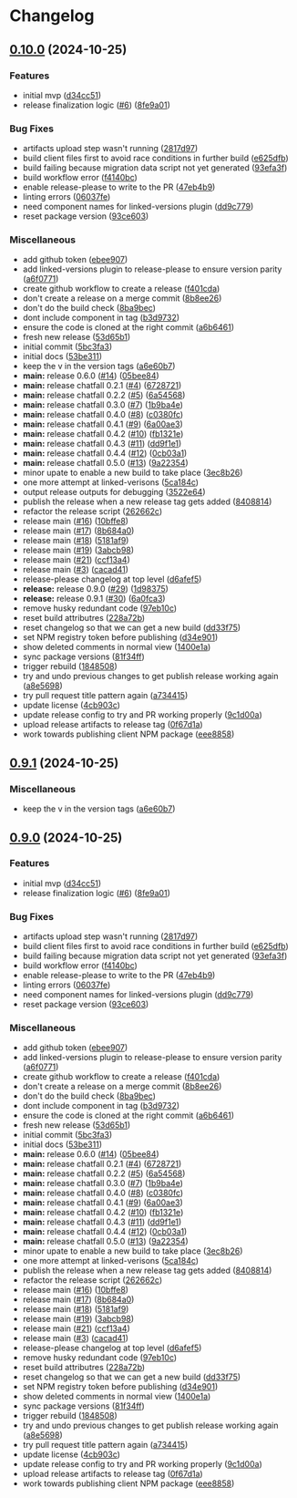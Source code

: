 # Changelog

## [0.10.0](https://github.com/hiddentao/chatfall/compare/v0.9.1...v0.10.0) (2024-10-25)


### Features

* initial mvp ([d34cc51](https://github.com/hiddentao/chatfall/commit/d34cc51e559dd0610b4423d7a2d11322b1962f9b))
* release finalization logic ([#6](https://github.com/hiddentao/chatfall/issues/6)) ([8fe9a01](https://github.com/hiddentao/chatfall/commit/8fe9a015243c66b6a2e3c6c8ab74e9efbe2705de))


### Bug Fixes

* artifacts upload step wasn't running ([2817d97](https://github.com/hiddentao/chatfall/commit/2817d97f8a35decb9aa3e8074ef8014532a5c011))
* build client files first to avoid race conditions in further build ([e625dfb](https://github.com/hiddentao/chatfall/commit/e625dfbc4151c4ef385f15d0cab58a6d8ecbef27))
* build failing because migration data script not yet generated ([93efa3f](https://github.com/hiddentao/chatfall/commit/93efa3f46a1592abbcd612d977d1ba536a252ce7))
* build workflow error ([f4140bc](https://github.com/hiddentao/chatfall/commit/f4140bc0f26eeaf2700e261d9058be31d296dffd))
* enable release-please to write to the PR ([47eb4b9](https://github.com/hiddentao/chatfall/commit/47eb4b9a5a59d2b62b89f83c43d040fc0d1ee229))
* linting errors ([06037fe](https://github.com/hiddentao/chatfall/commit/06037feb452a649d79f93300e34ade285a0bc30d))
* need component names for linked-versions plugin ([dd9c779](https://github.com/hiddentao/chatfall/commit/dd9c7796274a3fda8c324496e89553753e10d6cd))
* reset package version ([93ce603](https://github.com/hiddentao/chatfall/commit/93ce60388233deea2f00166826a83ce1ab939111))


### Miscellaneous

* add github token ([ebee907](https://github.com/hiddentao/chatfall/commit/ebee9073f1ccb873f879ce137dbfe88041ae9ed1))
* add linked-versions plugin to release-please to ensure version parity ([a6f0771](https://github.com/hiddentao/chatfall/commit/a6f07719232bdc8c344161bb59dd6eb226baa094))
* create github workflow to create a release ([f401cda](https://github.com/hiddentao/chatfall/commit/f401cdaac5444c0b1b25fa8deea87a18390e66ea))
* don't create a release on a merge commit ([8b8ee26](https://github.com/hiddentao/chatfall/commit/8b8ee26cfeebe0dcb5482c29cf2ae7ef93f04402))
* don't do the build check ([8ba9bec](https://github.com/hiddentao/chatfall/commit/8ba9bec90b7be188aee1a7331753ac35e7afe4b2))
* dont include component in tag ([b3d9732](https://github.com/hiddentao/chatfall/commit/b3d9732ebc728cb3929463ffa152b9d4ba3af1b2))
* ensure the code is cloned at the right commit ([a6b6461](https://github.com/hiddentao/chatfall/commit/a6b6461e3567c913ba954680d4a9daf6826376a7))
* fresh new release ([53d65b1](https://github.com/hiddentao/chatfall/commit/53d65b1c7c8be4a0246a4bc62ca8c924b4a6d5c6))
* initial commit ([5bc3fa3](https://github.com/hiddentao/chatfall/commit/5bc3fa37d40f76894198c040769bb34cd739ed77))
* initial docs ([53be311](https://github.com/hiddentao/chatfall/commit/53be3110f5106916ccb1faf7e577b82db7c9790d))
* keep the v in the version tags ([a6e60b7](https://github.com/hiddentao/chatfall/commit/a6e60b770a370143fcd3e0080678cf9b1f167ee6))
* **main:** release 0.6.0 ([#14](https://github.com/hiddentao/chatfall/issues/14)) ([05bee84](https://github.com/hiddentao/chatfall/commit/05bee842d7706cd55d87437a97e0d630813962a2))
* **main:** release chatfall 0.2.1 ([#4](https://github.com/hiddentao/chatfall/issues/4)) ([6728721](https://github.com/hiddentao/chatfall/commit/6728721c225f9aa965d63db44ad5d46157bdb4b7))
* **main:** release chatfall 0.2.2 ([#5](https://github.com/hiddentao/chatfall/issues/5)) ([6a54568](https://github.com/hiddentao/chatfall/commit/6a545683609a04229491d6c8f15a1433254aaa86))
* **main:** release chatfall 0.3.0 ([#7](https://github.com/hiddentao/chatfall/issues/7)) ([1b9ba4e](https://github.com/hiddentao/chatfall/commit/1b9ba4eea4e2651263839cf5ef327fb7de5b0c69))
* **main:** release chatfall 0.4.0 ([#8](https://github.com/hiddentao/chatfall/issues/8)) ([c0380fc](https://github.com/hiddentao/chatfall/commit/c0380fcc3f61b19b91fb8cf78e6dbe90152ef1b7))
* **main:** release chatfall 0.4.1 ([#9](https://github.com/hiddentao/chatfall/issues/9)) ([6a00ae3](https://github.com/hiddentao/chatfall/commit/6a00ae372d2e70a0f1c476ffb91827bfab11bcaf))
* **main:** release chatfall 0.4.2 ([#10](https://github.com/hiddentao/chatfall/issues/10)) ([fb1321e](https://github.com/hiddentao/chatfall/commit/fb1321ef596c1c970c492f84e3f8711f4e9f25d8))
* **main:** release chatfall 0.4.3 ([#11](https://github.com/hiddentao/chatfall/issues/11)) ([dd9f1e1](https://github.com/hiddentao/chatfall/commit/dd9f1e14043305c88db88ec6f27402d5274f5919))
* **main:** release chatfall 0.4.4 ([#12](https://github.com/hiddentao/chatfall/issues/12)) ([0cb03a1](https://github.com/hiddentao/chatfall/commit/0cb03a129a0b50dc065a701c81dd6305a73b038c))
* **main:** release chatfall 0.5.0 ([#13](https://github.com/hiddentao/chatfall/issues/13)) ([9a22354](https://github.com/hiddentao/chatfall/commit/9a22354cefbb978cba2db17d9866df7fe2ec48f8))
* minor upate to enable a new build to take place ([3ec8b26](https://github.com/hiddentao/chatfall/commit/3ec8b26aba3b2f729cf716104dd94c21595e8850))
* one more attempt at linked-verisons ([5ca184c](https://github.com/hiddentao/chatfall/commit/5ca184c4a6af77883a7b57f6a88f24bff1678227))
* output release outputs for debugging ([3522e64](https://github.com/hiddentao/chatfall/commit/3522e64357d201a9906e2404041f7f42e42da9e3))
* publish the release when a new release tag gets added ([8408814](https://github.com/hiddentao/chatfall/commit/8408814a4345f0f54d838b01d642a56d964ed939))
* refactor the release script ([262662c](https://github.com/hiddentao/chatfall/commit/262662cc9f9f4cb4566bd8d1f0f398b9c27d50d1))
* release main ([#16](https://github.com/hiddentao/chatfall/issues/16)) ([10bffe8](https://github.com/hiddentao/chatfall/commit/10bffe8654da102a6c54c4176ed483f263a2174b))
* release main ([#17](https://github.com/hiddentao/chatfall/issues/17)) ([8b684a0](https://github.com/hiddentao/chatfall/commit/8b684a01c4ee4b88116453a8559bde6a028f6129))
* release main ([#18](https://github.com/hiddentao/chatfall/issues/18)) ([5181af9](https://github.com/hiddentao/chatfall/commit/5181af9dbef403e5556420ff51425038d7626fab))
* release main ([#19](https://github.com/hiddentao/chatfall/issues/19)) ([3abcb98](https://github.com/hiddentao/chatfall/commit/3abcb980d1f93f78c811c7a0dae91cf2ee46795f))
* release main ([#21](https://github.com/hiddentao/chatfall/issues/21)) ([ccf13a4](https://github.com/hiddentao/chatfall/commit/ccf13a498740eb4b15892b46b25aa0ec31cdfa80))
* release main ([#3](https://github.com/hiddentao/chatfall/issues/3)) ([cacad41](https://github.com/hiddentao/chatfall/commit/cacad414364eac5d2c54ec59911e396cd1c54d9d))
* release-please changelog at top level ([d6afef5](https://github.com/hiddentao/chatfall/commit/d6afef52b4fd057451d3715425f7d2ae65027f97))
* **release:** release 0.9.0 ([#29](https://github.com/hiddentao/chatfall/issues/29)) ([1d98375](https://github.com/hiddentao/chatfall/commit/1d9837507a9f6718898d283ae97d25b8bec083b1))
* **release:** release 0.9.1 ([#30](https://github.com/hiddentao/chatfall/issues/30)) ([6a0fca3](https://github.com/hiddentao/chatfall/commit/6a0fca3b6cb36dfaedb56c2a4803259f923b1d97))
* remove husky redundant code ([97eb10c](https://github.com/hiddentao/chatfall/commit/97eb10cb5c8da7ea1e3f63052721609834459c62))
* reset build attributres ([228a72b](https://github.com/hiddentao/chatfall/commit/228a72bb7ddaba9f0c0f02db7828726ec8e7421f))
* reset changelog so that we can get a new build ([dd33f75](https://github.com/hiddentao/chatfall/commit/dd33f756b6cbb6e2d932b54caf03273fcf9b26c1))
* set NPM registry token before publishing ([d34e901](https://github.com/hiddentao/chatfall/commit/d34e90142bfce8011ba2d7cffbb9ea77e5759b2d))
* show deleted comments in normal view ([1400e1a](https://github.com/hiddentao/chatfall/commit/1400e1a22f837b7a340a232a5a6ef5989aea0c6c))
* sync package versions ([81f34ff](https://github.com/hiddentao/chatfall/commit/81f34ffd9f9b6354e454f31ce758d3476fc8d031))
* trigger rebuild ([1848508](https://github.com/hiddentao/chatfall/commit/18485080d84105fda26f754c04d697350270152b))
* try and undo previous changes to get publish release working again ([a8e5698](https://github.com/hiddentao/chatfall/commit/a8e56989522893fe181bd69fcac91db1125e7bf5))
* try pull request title pattern again ([a734415](https://github.com/hiddentao/chatfall/commit/a7344150516974cb61f87028d2b62410016ed455))
* update license ([4cb903c](https://github.com/hiddentao/chatfall/commit/4cb903cc8850a3f8ea10a9d526678f363186a43b))
* update release config to try and PR working properly ([9c1d00a](https://github.com/hiddentao/chatfall/commit/9c1d00a714b6e6901f4b5364b9cb72703b7938e6))
* upload release artifacts to release tag ([0f67d1a](https://github.com/hiddentao/chatfall/commit/0f67d1afc6096fbe267228167e1c99cf4497c406))
* work towards publishing client NPM package ([eee8858](https://github.com/hiddentao/chatfall/commit/eee8858cf3818b608b80746c001d471be2d9607d))

## [0.9.1](https://github.com/hiddentao/chatfall/compare/0.9.0...v0.9.1) (2024-10-25)


### Miscellaneous

* keep the v in the version tags ([a6e60b7](https://github.com/hiddentao/chatfall/commit/a6e60b770a370143fcd3e0080678cf9b1f167ee6))

## [0.9.0](https://github.com/hiddentao/chatfall/compare/v0.8.0...0.9.0) (2024-10-25)


### Features

* initial mvp ([d34cc51](https://github.com/hiddentao/chatfall/commit/d34cc51e559dd0610b4423d7a2d11322b1962f9b))
* release finalization logic ([#6](https://github.com/hiddentao/chatfall/issues/6)) ([8fe9a01](https://github.com/hiddentao/chatfall/commit/8fe9a015243c66b6a2e3c6c8ab74e9efbe2705de))


### Bug Fixes

* artifacts upload step wasn't running ([2817d97](https://github.com/hiddentao/chatfall/commit/2817d97f8a35decb9aa3e8074ef8014532a5c011))
* build client files first to avoid race conditions in further build ([e625dfb](https://github.com/hiddentao/chatfall/commit/e625dfbc4151c4ef385f15d0cab58a6d8ecbef27))
* build failing because migration data script not yet generated ([93efa3f](https://github.com/hiddentao/chatfall/commit/93efa3f46a1592abbcd612d977d1ba536a252ce7))
* build workflow error ([f4140bc](https://github.com/hiddentao/chatfall/commit/f4140bc0f26eeaf2700e261d9058be31d296dffd))
* enable release-please to write to the PR ([47eb4b9](https://github.com/hiddentao/chatfall/commit/47eb4b9a5a59d2b62b89f83c43d040fc0d1ee229))
* linting errors ([06037fe](https://github.com/hiddentao/chatfall/commit/06037feb452a649d79f93300e34ade285a0bc30d))
* need component names for linked-versions plugin ([dd9c779](https://github.com/hiddentao/chatfall/commit/dd9c7796274a3fda8c324496e89553753e10d6cd))
* reset package version ([93ce603](https://github.com/hiddentao/chatfall/commit/93ce60388233deea2f00166826a83ce1ab939111))


### Miscellaneous

* add github token ([ebee907](https://github.com/hiddentao/chatfall/commit/ebee9073f1ccb873f879ce137dbfe88041ae9ed1))
* add linked-versions plugin to release-please to ensure version parity ([a6f0771](https://github.com/hiddentao/chatfall/commit/a6f07719232bdc8c344161bb59dd6eb226baa094))
* create github workflow to create a release ([f401cda](https://github.com/hiddentao/chatfall/commit/f401cdaac5444c0b1b25fa8deea87a18390e66ea))
* don't create a release on a merge commit ([8b8ee26](https://github.com/hiddentao/chatfall/commit/8b8ee26cfeebe0dcb5482c29cf2ae7ef93f04402))
* don't do the build check ([8ba9bec](https://github.com/hiddentao/chatfall/commit/8ba9bec90b7be188aee1a7331753ac35e7afe4b2))
* dont include component in tag ([b3d9732](https://github.com/hiddentao/chatfall/commit/b3d9732ebc728cb3929463ffa152b9d4ba3af1b2))
* ensure the code is cloned at the right commit ([a6b6461](https://github.com/hiddentao/chatfall/commit/a6b6461e3567c913ba954680d4a9daf6826376a7))
* fresh new release ([53d65b1](https://github.com/hiddentao/chatfall/commit/53d65b1c7c8be4a0246a4bc62ca8c924b4a6d5c6))
* initial commit ([5bc3fa3](https://github.com/hiddentao/chatfall/commit/5bc3fa37d40f76894198c040769bb34cd739ed77))
* initial docs ([53be311](https://github.com/hiddentao/chatfall/commit/53be3110f5106916ccb1faf7e577b82db7c9790d))
* **main:** release 0.6.0 ([#14](https://github.com/hiddentao/chatfall/issues/14)) ([05bee84](https://github.com/hiddentao/chatfall/commit/05bee842d7706cd55d87437a97e0d630813962a2))
* **main:** release chatfall 0.2.1 ([#4](https://github.com/hiddentao/chatfall/issues/4)) ([6728721](https://github.com/hiddentao/chatfall/commit/6728721c225f9aa965d63db44ad5d46157bdb4b7))
* **main:** release chatfall 0.2.2 ([#5](https://github.com/hiddentao/chatfall/issues/5)) ([6a54568](https://github.com/hiddentao/chatfall/commit/6a545683609a04229491d6c8f15a1433254aaa86))
* **main:** release chatfall 0.3.0 ([#7](https://github.com/hiddentao/chatfall/issues/7)) ([1b9ba4e](https://github.com/hiddentao/chatfall/commit/1b9ba4eea4e2651263839cf5ef327fb7de5b0c69))
* **main:** release chatfall 0.4.0 ([#8](https://github.com/hiddentao/chatfall/issues/8)) ([c0380fc](https://github.com/hiddentao/chatfall/commit/c0380fcc3f61b19b91fb8cf78e6dbe90152ef1b7))
* **main:** release chatfall 0.4.1 ([#9](https://github.com/hiddentao/chatfall/issues/9)) ([6a00ae3](https://github.com/hiddentao/chatfall/commit/6a00ae372d2e70a0f1c476ffb91827bfab11bcaf))
* **main:** release chatfall 0.4.2 ([#10](https://github.com/hiddentao/chatfall/issues/10)) ([fb1321e](https://github.com/hiddentao/chatfall/commit/fb1321ef596c1c970c492f84e3f8711f4e9f25d8))
* **main:** release chatfall 0.4.3 ([#11](https://github.com/hiddentao/chatfall/issues/11)) ([dd9f1e1](https://github.com/hiddentao/chatfall/commit/dd9f1e14043305c88db88ec6f27402d5274f5919))
* **main:** release chatfall 0.4.4 ([#12](https://github.com/hiddentao/chatfall/issues/12)) ([0cb03a1](https://github.com/hiddentao/chatfall/commit/0cb03a129a0b50dc065a701c81dd6305a73b038c))
* **main:** release chatfall 0.5.0 ([#13](https://github.com/hiddentao/chatfall/issues/13)) ([9a22354](https://github.com/hiddentao/chatfall/commit/9a22354cefbb978cba2db17d9866df7fe2ec48f8))
* minor upate to enable a new build to take place ([3ec8b26](https://github.com/hiddentao/chatfall/commit/3ec8b26aba3b2f729cf716104dd94c21595e8850))
* one more attempt at linked-verisons ([5ca184c](https://github.com/hiddentao/chatfall/commit/5ca184c4a6af77883a7b57f6a88f24bff1678227))
* publish the release when a new release tag gets added ([8408814](https://github.com/hiddentao/chatfall/commit/8408814a4345f0f54d838b01d642a56d964ed939))
* refactor the release script ([262662c](https://github.com/hiddentao/chatfall/commit/262662cc9f9f4cb4566bd8d1f0f398b9c27d50d1))
* release main ([#16](https://github.com/hiddentao/chatfall/issues/16)) ([10bffe8](https://github.com/hiddentao/chatfall/commit/10bffe8654da102a6c54c4176ed483f263a2174b))
* release main ([#17](https://github.com/hiddentao/chatfall/issues/17)) ([8b684a0](https://github.com/hiddentao/chatfall/commit/8b684a01c4ee4b88116453a8559bde6a028f6129))
* release main ([#18](https://github.com/hiddentao/chatfall/issues/18)) ([5181af9](https://github.com/hiddentao/chatfall/commit/5181af9dbef403e5556420ff51425038d7626fab))
* release main ([#19](https://github.com/hiddentao/chatfall/issues/19)) ([3abcb98](https://github.com/hiddentao/chatfall/commit/3abcb980d1f93f78c811c7a0dae91cf2ee46795f))
* release main ([#21](https://github.com/hiddentao/chatfall/issues/21)) ([ccf13a4](https://github.com/hiddentao/chatfall/commit/ccf13a498740eb4b15892b46b25aa0ec31cdfa80))
* release main ([#3](https://github.com/hiddentao/chatfall/issues/3)) ([cacad41](https://github.com/hiddentao/chatfall/commit/cacad414364eac5d2c54ec59911e396cd1c54d9d))
* release-please changelog at top level ([d6afef5](https://github.com/hiddentao/chatfall/commit/d6afef52b4fd057451d3715425f7d2ae65027f97))
* remove husky redundant code ([97eb10c](https://github.com/hiddentao/chatfall/commit/97eb10cb5c8da7ea1e3f63052721609834459c62))
* reset build attributres ([228a72b](https://github.com/hiddentao/chatfall/commit/228a72bb7ddaba9f0c0f02db7828726ec8e7421f))
* reset changelog so that we can get a new build ([dd33f75](https://github.com/hiddentao/chatfall/commit/dd33f756b6cbb6e2d932b54caf03273fcf9b26c1))
* set NPM registry token before publishing ([d34e901](https://github.com/hiddentao/chatfall/commit/d34e90142bfce8011ba2d7cffbb9ea77e5759b2d))
* show deleted comments in normal view ([1400e1a](https://github.com/hiddentao/chatfall/commit/1400e1a22f837b7a340a232a5a6ef5989aea0c6c))
* sync package versions ([81f34ff](https://github.com/hiddentao/chatfall/commit/81f34ffd9f9b6354e454f31ce758d3476fc8d031))
* trigger rebuild ([1848508](https://github.com/hiddentao/chatfall/commit/18485080d84105fda26f754c04d697350270152b))
* try and undo previous changes to get publish release working again ([a8e5698](https://github.com/hiddentao/chatfall/commit/a8e56989522893fe181bd69fcac91db1125e7bf5))
* try pull request title pattern again ([a734415](https://github.com/hiddentao/chatfall/commit/a7344150516974cb61f87028d2b62410016ed455))
* update license ([4cb903c](https://github.com/hiddentao/chatfall/commit/4cb903cc8850a3f8ea10a9d526678f363186a43b))
* update release config to try and PR working properly ([9c1d00a](https://github.com/hiddentao/chatfall/commit/9c1d00a714b6e6901f4b5364b9cb72703b7938e6))
* upload release artifacts to release tag ([0f67d1a](https://github.com/hiddentao/chatfall/commit/0f67d1afc6096fbe267228167e1c99cf4497c406))
* work towards publishing client NPM package ([eee8858](https://github.com/hiddentao/chatfall/commit/eee8858cf3818b608b80746c001d471be2d9607d))
